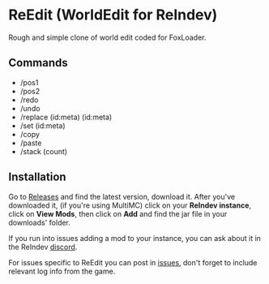 # ReEdit (WorldEdit for ReIndev)
Rough and simple clone of world edit coded for FoxLoader.

## Commands
* /pos1
* /pos2
* /redo <count>
* /undo <count>
* /replace (id:meta) (id:meta)
* /set (id:meta)
* /copy
* /paste
* /stack (count) <cardinal direction>

## Installation
Go to [Releases](https://github.com/StoneTrench/ReEdit/releases) and find the latest version, download it.
After you've downloaded it, (if you're using MultiMC) click on your **ReIndev instance**, click on **View Mods**, then click on **Add** and find the jar file in your downloads' folder.

If you run into issues adding a mod to your instance, you can ask about it in the ReIndev [discord](https://discord.gg/38Vfes6NpR).

For issues specific to ReEdit you can post in [issues](https://github.com/StoneTrench/ReEdit/issues), don't forget to include relevant log info from the game. 